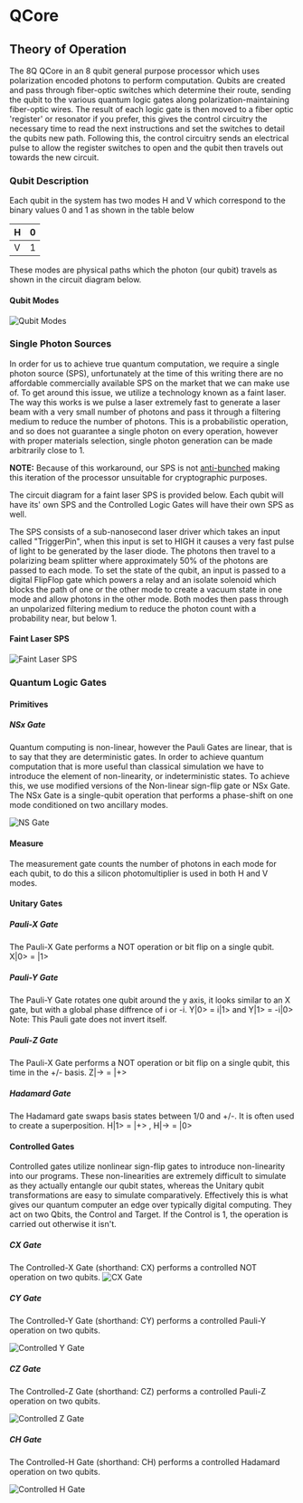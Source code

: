 # QCore

## Theory of Operation

The 8Q QCore in an 8 qubit general purpose processor which uses polarization encoded photons to perform computation. Qubits are created and pass through fiber-optic switches which determine their route, sending the qubit to the various quantum logic gates along polarization-maintaining fiber-optic wires. The result of each logic gate is then moved to a fiber optic 'register' or resonator if you prefer, this gives the control circuitry the necessary time to read the next instructions and set the switches to detail the qubits new path. Following this, the control circuitry sends an electrical pulse to allow the register switches to open and the qubit then travels out towards the new circuit.

### Qubit Description

Each qubit in the system has two modes H and V which correspond to the binary values 0 and 1 as shown in the table below

| H    | 0    |
| ---- | ---- |
| V    | 1    |

These modes are physical paths which the photon (our qubit) travels as shown in the circuit diagram below.

#### Qubit Modes

![Qubit Modes](./docs/source/imgs/qubit_modes.png)

### Single Photon Sources

In order for us to achieve true quantum computation, we require a single photon source (SPS), unfortunately at the time of this writing there are no affordable commercially available SPS on the market that we can make use of. To get around this issue, we utilize a technology known as a faint laser. The way this works is we pulse a laser extremely fast to generate a laser beam with a very small number of photons and pass it through a filtering medium to reduce the number of photons. This is a probabilistic operation, and so does not guarantee a single photon on every operation, however with proper materials selection, single photon generation can be made arbitrarily close to 1. 

**NOTE:** Because of this workaround, our SPS is not [anti-bunched](https://en.wikipedia.org/wiki/Photon_antibunching) making this iteration of the processor unsuitable for cryptographic purposes.

The circuit diagram for a faint laser SPS is provided below. Each qubit will have its' own SPS and the Controlled Logic Gates will have their own SPS as well.

The SPS consists of a sub-nanosecond laser driver which takes an input called "TriggerPin", when this input is set to HIGH it causes a very fast pulse of light to be generated by the laser diode. The photons then travel to a polarizing beam splitter where approximately 50% of the photons are passed to each mode. To set the state of the qubit, an input is passed to a digital FlipFlop gate which powers a relay and an isolate solenoid which blocks the path of one or the other mode to create a vacuum state in one mode and allow photons in the other mode. Both modes then pass through an unpolarized filtering medium to reduce the photon count with a probability near, but below 1.

#### Faint Laser SPS

![Faint Laser SPS](./docs/source/imgs/faint_laser.png)

### Quantum Logic Gates

#### Primitives

##### NSx Gate

Quantum computing is non-linear, however the Pauli Gates are linear, that is to say that they are deterministic gates. In order to achieve quantum computation that is more useful than classical simulation we have to introduce the element of non-linearity, or indeterministic states. To achieve this, we use modified versions of the Non-linear sign-flip gate or NSx Gate. The NSx Gate is a single-qubit operation that performs a phase-shift on one mode conditioned on two ancillary modes.

![NS Gate](./docs/source/imgs/ns_1_gate.png)

#### Measure

The measurement gate counts the number of photons in each mode for each qubit, to do this a silicon photomultiplier is used in both H and V modes.

#### Unitary Gates

##### Pauli-X Gate

The Pauli-X Gate performs a NOT operation or bit flip on a single qubit.
X|0> = |1>

##### Pauli-Y Gate

The Pauli-Y Gate rotates one qubit around the y axis, it looks similar to an X gate, but with a global phase diffrence of i or -i.
Y|0> = i|1> and Y|1> = -i|0>
Note: This Pauli gate does not invert itself.

##### Pauli-Z Gate

The Pauli-X Gate performs a NOT operation or bit flip on a single qubit, this time in the +/- basis.
Z|-> = |+>

##### Hadamard Gate

The Hadamard gate swaps basis states between 1/0 and +/-. It is often used to create a superposition.
H|1> = |+> , H|-> = |0> 

#### Controlled Gates

Controlled gates utilize nonlinear sign-flip gates to introduce non-linearity into our programs. These non-linearities are extremely difficult to simulate as they actually entangle our qubit states, whereas the Unitary qubit transformations are easy to simulate comparatively. Effectively this is what gives our quantum computer an edge over typically digital computing.
They act on two Qbits, the Control and Target. If the Control is 1, the operation is carried out otherwise it isn't.

##### CX Gate

The Controlled-X Gate (shorthand: CX) performs a controlled NOT operation on two qubits. 
![CX Gate](./docs/source/imgs/cx_gate.png)

##### CY Gate

The Controlled-Y Gate (shorthand: CY) performs a controlled Pauli-Y operation on two qubits.

![Controlled Y Gate](./docs/source/imgs/cy_gate.png)

##### CZ Gate

The Controlled-Z Gate (shorthand: CZ) performs a controlled Pauli-Z operation on two qubits.

![Controlled Z Gate](./docs/source/imgs/cz_gate.png)

##### CH Gate

The Controlled-H Gate (shorthand: CH) performs a controlled Hadamard operation on two qubits.

![Controlled H Gate](./docs/source/imgs/ch_gate.png)

